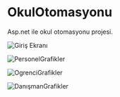 # OkulOtomasyonu
Asp.net ile okul otomasyonu projesi.

![Giriş Ekranı](https://user-images.githubusercontent.com/102834897/188285816-da21d1fc-4a62-4554-a541-896dee08720d.png)

![PersonelGrafikler](https://user-images.githubusercontent.com/102834897/188285819-63b1e5b5-db95-404b-ae98-ded1bf64785f.png)

![OgrenciGrafikler](https://user-images.githubusercontent.com/102834897/188285823-dea6d5e0-3fa8-4d36-b3a2-f07808d1e068.png)

![DanışmanGrafikler](https://user-images.githubusercontent.com/102834897/188285826-c8ba72d3-58bc-4226-a2a3-4f7fecb4a708.png)
